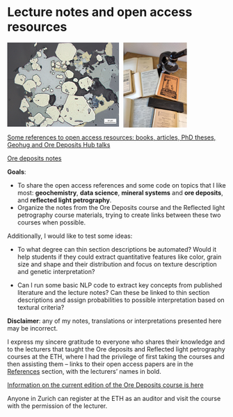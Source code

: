 # Lecture notes and open access resources

<div style="display: flex; align-items: flex-start;">
    <img src="https://github.com/DinaKlim/OD_RL_notes/blob/main/Trixie%201.jpg" style="width: 51%; height: auto; margin-right: 2%;">
    <img src="https://github.com/DinaKlim/OD_RL_notes/blob/main/old_sources.jpg" style="width: 29%; height: auto;">
</div>

[Some references to open access resources: books, articles, PhD theses, Geohug and Ore Deposits Hub talks](https://github.com/DinaKlim/OD_RL_notes/tree/main/References)

[Ore deposits notes](https://github.com/DinaKlim/OD_RL_notes/blob/main/lecture_notes/readme.md)

**Goals**: 
* To share the open access references and some code on topics that I like most: **geochemistry**, **data science**, **mineral systems** and **ore deposits**, and **reflected light petrography**.
* Organize the notes from the Ore Deposits course and the Reflected light petrography course materials, trying to create links between these two courses when possible. 

Additionally, I would like to test some ideas:

* To what degree can thin section descriptions be automated? Would it help students if they could extract quantitative features like color, grain size and shape and their distribution and focus on texture description and genetic interpretation? 

* Can I run some basic NLP code to extract key concepts from published literature and the lecture notes? Can these be linked to thin section descriptions and assign probabilities to possible interpretation based on textural criteria? 

**Disclaimer**: any of my notes, translations or interpretations presented here may be incorrect. 

I express my sincere gratitude to everyone who shares their knowledge and to the lecturers that taught the Ore deposits and Reflected light petrography courses at the ETH, where I had the privilege of first taking the courses and then assisting them – links to their open access papers are in the [References](https://github.com/DinaKlim/OD_RL_notes/tree/main/References) section, with the lecturers’ names in bold. 

[Information on the current edition of the Ore Deposits course is here](https://www.vvz.ethz.ch/Vorlesungsverzeichnis/lerneinheit.view?semkez=2023W&ansicht=ALLE&lerneinheitId=172259&lang=en)

Anyone in Zurich can register at the ETH as an auditor and visit the course with the permission of the lecturer. 
